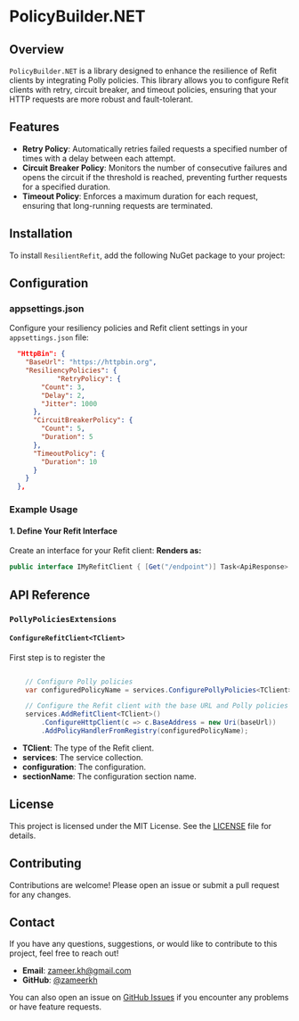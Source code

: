 # PolicyBuilder.NET

## Overview

`PolicyBuilder.NET` is a library designed to enhance the resilience of Refit clients by integrating Polly policies. This library allows you to configure Refit clients with retry, circuit breaker, and timeout policies, ensuring that your HTTP requests are more robust and fault-tolerant.

## Features

- **Retry Policy**: Automatically retries failed requests a specified number of times with a delay between each attempt.
- **Circuit Breaker Policy**: Monitors the number of consecutive failures and opens the circuit if the threshold is reached, preventing further requests for a specified duration.
- **Timeout Policy**: Enforces a maximum duration for each request, ensuring that long-running requests are terminated.

## Installation

To install `ResilientRefit`, add the following NuGet package to your project:


## Configuration

### appsettings.json

Configure your resiliency policies and Refit client settings in your `appsettings.json` file:

```json
  "HttpBin": {
    "BaseUrl": "https://httpbin.org",
    "ResiliencyPolicies": {
            "RetryPolicy": {
        "Count": 3,
        "Delay": 2,
        "Jitter": 1000
      },
      "CircuitBreakerPolicy": {
        "Count": 5,
        "Duration": 5
      },
      "TimeoutPolicy": {
        "Duration": 10
      }
    }
  },
```

### Example Usage

#### 1. Define Your Refit Interface

Create an interface for your Refit client:
**Renders as:**
```csharp
public interface IMyRefitClient { [Get("/endpoint")] Task<ApiResponse> GetEndpointAsync(); }
```


## API Reference

### `PollyPoliciesExtensions`

#### `ConfigureRefitClient<TClient>`

First step is to register the 

```csharp

    // Configure Polly policies
    var configuredPolicyName = services.ConfigurePollyPolicies<TClient>(configuration, sectionName);

    // Configure the Refit client with the base URL and Polly policies
    services.AddRefitClient<TClient>()
        .ConfigureHttpClient(c => c.BaseAddress = new Uri(baseUrl))
        .AddPolicyHandlerFromRegistry(configuredPolicyName);

```


- **TClient**: The type of the Refit client.
- **services**: The service collection.
- **configuration**: The configuration.
- **sectionName**: The configuration section name.

## License

This project is licensed under the MIT License. See the [LICENSE](LICENSE) file for details.

## Contributing

Contributions are welcome! Please open an issue or submit a pull request for any changes.

## Contact

If you have any questions, suggestions, or would like to contribute to this project, feel free to reach out!

- **Email**: [zameer.kh@gmail.com](mailto:zameer.kh@gmail.com)
- **GitHub**: [@zameerkh](https://github.com/zameerkh)

You can also open an issue on [GitHub Issues](ps://github.com/zameerkh/PolicyBuilder.NET/issues) if you encounter any problems or have feature requests.








